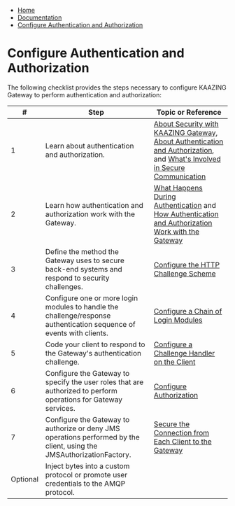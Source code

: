 -   [Home](../../index.md)
-   [Documentation](../index.md)
-   [Configure Authentication and Authorization](../index.md#security)

Configure Authentication and Authorization
=============================================================================================

The following checklist provides the steps necessary to configure KAAZING Gateway to perform authentication and authorization:

| #        | Step                                                                                                                  | Topic or Reference                                                                                                                                                                       |
|----------|-----------------------------------------------------------------------------------------------------------------------|------------------------------------------------------------------------------------------------------------------------------------------------------------------------------------------|
| 1        | Learn about authentication and authorization.                                                                         | [About Security with KAAZING Gateway](c_sec_security.md), [About Authentication and Authorization](c_aaa_aaa.md), and [What's Involved in Secure Communication](u_sec_client_gw_comm.md) |
| 2        | Learn how authentication and authorization work with the Gateway.                                                     | [What Happens During Authentication](u_aaa_gw_client_interactions.md) and [How Authentication and Authorization Work with the Gateway](u_aaa_implement.md)                               |
| 3        | Define the method the Gateway uses to secure back-end systems and respond to security challenges.                     | [Configure the HTTP Challenge Scheme](p_aaa_config_authscheme.md)                                                                                                                        |
| 4        | Configure one or more login modules to handle the challenge/response authentication sequence of events with clients.  | [Configure a Chain of Login Modules](p_aaa_config_lm.md)                                                                                                                                 |
| 5        | Code your client to respond to the Gateway's authentication challenge.                                                | [Configure a Challenge Handler on the Client](p_aaa_config_ch.md)                                                                                                                        |
| 6        | Configure the Gateway to specify the user roles that are authorized to perform operations for Gateway services.       | [Configure Authorization](p_aaa_config_authorization.md)                                                                                                                                 |
| 7        | Configure the Gateway to authorize or deny JMS operations performed by the client, using the JMSAuthorizationFactory. | [Secure the Connection from Each Client to the Gateway](p_client_jms_secure.md)                                                                                                          |
| Optional | Inject bytes into a custom protocol or promote user credentials to the AMQP protocol.                                 |                                                                                                                                                                                          |

